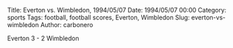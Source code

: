 Title: Everton vs. Wimbledon, 1994/05/07
Date: 1994/05/07 00:00
Category: sports
Tags: football, football scores, Everton, Wimbledon
Slug: everton-vs-wimbledon
Author: carbonero


Everton 3 - 2 Wimbledon
